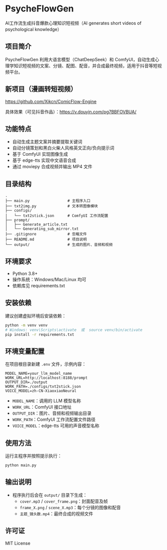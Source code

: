 # PsycheFlowGen
AI工作流生成抖音爆款心理知识短视频（AI generates short videos of psychological knowledge）

## 项目简介
PsycheFlowGen 利用大语言模型（ChatDeepSeek）和 ComfyUI，自动生成心理学知识短视频的文案、分镜、配图、配音，并合成最终视频，适用于抖音等短视频平台。

## 新项目（漫画转短视频）
https://github.com/Xikcn/ComicFlow-Engine

具体效果（可见抖音作品）：https://v.douyin.com/pg7BBFOVBUA/

## 功能特点
- 自动生成主题文案并摘要提取关键词
- 自动分镜策划和黑白火柴人风格英文正向/负向提示词
- 基于 ComfyUI 实现图像生成
- 基于 edge-tts 实现中文语音合成
- 通过 moviepy 合成视频并输出 MP4 文件

## 目录结构
```
.
├── main.py                 # 主程序入口
├── txt2img.py              # 文本转图像模块
├── configs/
│   └── txt2stick.json      # ComfyUI 工作流配置
├── prompt/
│   ├── Generate_article.txt
│   └── Generating_sub_mirror.txt
├── .gitignore              # 忽略文件
├── README.md               # 项目说明
└── output/                 # 生成的图片、音频和视频
```

## 环境要求
- Python 3.8+
- 操作系统：Windows/Mac/Linux 均可
- 依赖库见 requirements.txt

## 安装依赖
建议创建虚拟环境后安装依赖：
```bash
python -m venv venv
# Windows: venv\Scripts\activate  或  source venv/bin/activate
pip install -r requirements.txt
```

## 环境变量配置
在项目根目录新建 `.env` 文件，示例内容：
```
MODEL_NAME=your_llm_model_name
WORK_URL=http://localhost:8188/prompt
OUTPUT_DIR=./output
WORK_PATH=./configs/txt2stick.json
VOICE_MODEL=zh-CN-XiaoxiaoNeural
```

- `MODEL_NAME`：调用的 LLM 模型名称
- `WORK_URL`：ComfyUI 接口地址
- `OUTPUT_DIR`：图片、音频和视频输出目录
- `WORK_PATH`：ComfyUI 工作流配置文件路径
- `VOICE_MODEL`：edge-tts 可用的声音模型名称

## 使用方法
运行主程序并按照提示执行：
```bash
python main.py
```

## 输出说明
- 程序执行后会在 `output/` 目录下生成：
  - `cover.mp3` / `cover_frame.png`：封面配音及帧
  - `frame_X.png` / `scene_X.mp3`：每个分镜的图像和配音
  - `主题_镜头数.mp4`：最终合成的视频文件

## 许可证
MIT License


